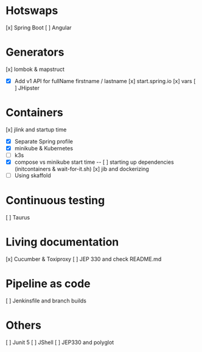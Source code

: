 # Hotswaps
[x] Spring Boot
[ ] Angular

# Generators
[x] lombok & mapstruct
- [x] Add v1 API for fullName firstname / lastname
[x] start.spring.io
[x] vars
[ ] JHipster

# Containers
[x] jlink and startup time
- [x] Separate Spring profile
- [x] minikube & Kubernetes
- [ ] k3s
- [x] compose vs minikube start time
-- [ ] starting up dependencies (initcontainers & wait-for-it.sh)
[x] jib and dockerizing
- [ ] Using skaffold

# Continuous testing
[ ] Taurus

# Living documentation
[x] Cucumber & Toxiproxy
[ ] JEP 330 and check README.md

# Pipeline as code
[ ] Jenkinsfile and branch builds

# Others
[ ] Junit 5
[ ] JShell
[ ] JEP330 and polyglot